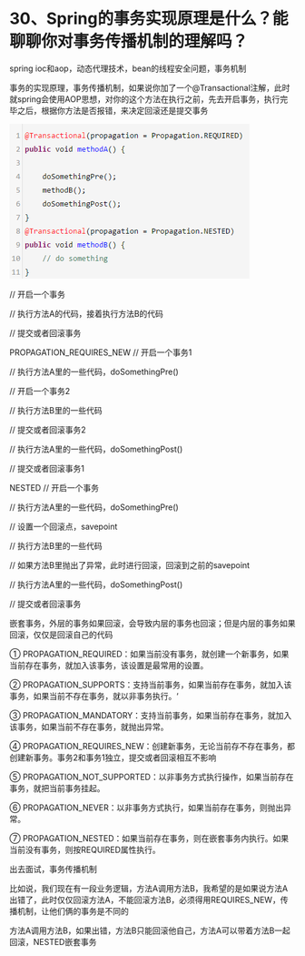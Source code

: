 # 30、Spring的事务实现原理是什么？能聊聊你对事务传播机制的理解吗？
spring ioc和aop，动态代理技术，bean的线程安全问题，事务机制

 

事务的实现原理，事务传播机制，如果说你加了一个@Transactional注解，此时就spring会使用AOP思想，对你的这个方法在执行之前，先去开启事务，执行完毕之后，根据你方法是否报错，来决定回滚还是提交事务

 

![事务传播机制](images/30/01.png)

 

// 开启一个事务

// 执行方法A的代码，接着执行方法B的代码

// 提交或者回滚事务

 
PROPAGATION_REQUIRES_NEW
// 开启一个事务1

// 执行方法A里的一些代码，doSomethingPre()

// 开启一个事务2

// 执行方法B里的一些代码

// 提交或者回滚事务2

// 执行方法A里的一些代码，doSomethingPost()

// 提交或者回滚事务1

 
NESTED
// 开启一个事务

// 执行方法A里的一些代码，doSomethingPre()

// 设置一个回滚点，savepoint

// 执行方法B里的一些代码

// 如果方法B里抛出了异常，此时进行回滚，回滚到之前的savepoint

// 执行方法A里的一些代码，doSomethingPost()

// 提交或者回滚事务

 

嵌套事务，外层的事务如果回滚，会导致内层的事务也回滚；但是内层的事务如果回滚，仅仅是回滚自己的代码

 

① PROPAGATION_REQUIRED：如果当前没有事务，就创建一个新事务，如果当前存在事务，就加入该事务，该设置是最常用的设置。

 

② PROPAGATION_SUPPORTS：支持当前事务，如果当前存在事务，就加入该事务，如果当前不存在事务，就以非事务执行。‘

 

③ PROPAGATION_MANDATORY：支持当前事务，如果当前存在事务，就加入该事务，如果当前不存在事务，就抛出异常。

 

④ PROPAGATION_REQUIRES_NEW：创建新事务，无论当前存不存在事务，都创建新事务。事务2和事务1独立，提交或者回滚相互不影响

 

⑤ PROPAGATION_NOT_SUPPORTED：以非事务方式执行操作，如果当前存在事务，就把当前事务挂起。

 

⑥ PROPAGATION_NEVER：以非事务方式执行，如果当前存在事务，则抛出异常。

 

⑦ PROPAGATION_NESTED：如果当前存在事务，则在嵌套事务内执行。如果当前没有事务，则按REQUIRED属性执行。

 

 

出去面试，事务传播机制

 

比如说，我们现在有一段业务逻辑，方法A调用方法B，我希望的是如果说方法A出错了，此时仅仅回滚方法A，不能回滚方法B，必须得用REQUIRES_NEW，传播机制，让他们俩的事务是不同的

 

方法A调用方法B，如果出错，方法B只能回滚他自己，方法A可以带着方法B一起回滚，NESTED嵌套事务
